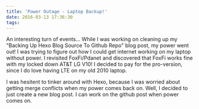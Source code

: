 ```yaml
---
title: 'Power Outage - Laptop Backup!'
date: 2016-03-13 17:36:30
tags:
---
```

An interesting turn of events... While I was working on cleaning up my "Backing Up Hexo Blog Source To Github Repo" blog post, my power went out! I was trying to figure out how I could get internet working on my laptop without power. I revisited FoxFi/Pdanet and discovered that FoxFi works fine with my locked down AT&T LG V10! I decided to pay for the pro-version, since I do love having LTE on my old 2010 laptop.

I was hesitent to tinker around with Hexo, because I was worried about getting merge conflicts when my power comes back on. Well, I decided to just create a new blog post. I can work on the github post when power comes on.